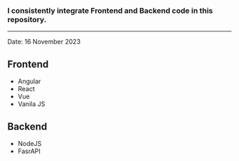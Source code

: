 ### I consistently integrate Frontend and Backend code in this repository.
------------------

Date: 16 November 2023




**Frontend**
---------
* Angular
* React
* Vue
* Vanila JS


Backend
---------
* NodeJS
* FasrAPI
